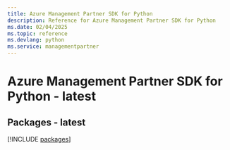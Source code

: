 ```yaml
---
title: Azure Management Partner SDK for Python
description: Reference for Azure Management Partner SDK for Python
ms.date: 02/04/2025
ms.topic: reference
ms.devlang: python
ms.service: managementpartner
---
```

# Azure Management Partner SDK for Python - latest
## Packages - latest
[!INCLUDE [packages](management-partner-index.md)]